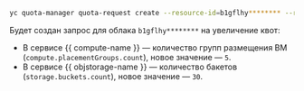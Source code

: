 ```bash
yc quota-manager quota-request create --resource-id=b1gflhy******** --resource-type=resource-manager.cloud --desired-limit quota-id=compute.placementGroups.count,value=5 --desired-limit quota-id=storage.buckets.count,value=30
```

Будет создан запрос для облака `b1gflhy********` на увеличение квот:
* В сервисе {{ compute-name }} — количество групп размещения ВМ (`compute.placementGroups.count`), новое значение — `5`.
* В сервисе {{ objstorage-name }} — количество бакетов (`storage.buckets.count`), новое значение — `30`.